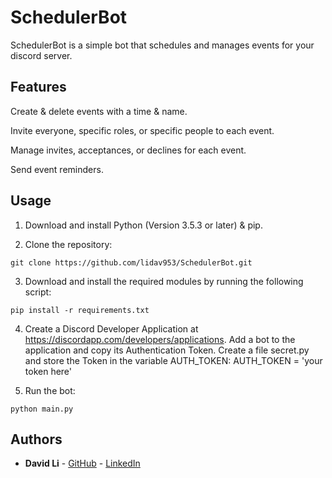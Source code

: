 # SchedulerBot

SchedulerBot is a simple bot that schedules and manages events for your discord server.

## Features

Create & delete events with a time & name.

Invite everyone, specific roles, or specific people to each event.

Manage invites, acceptances, or declines for each event.

Send event reminders.

## Usage

1. Download and install Python (Version 3.5.3 or later) & pip. 

2. Clone the repository:
```
git clone https://github.com/lidav953/SchedulerBot.git
```

3. Download and install the required modules by running the following script:
```
pip install -r requirements.txt
```

4. Create a Discord Developer Application at https://discordapp.com/developers/applications. Add a bot to the application and copy its Authentication Token. Create a file secret.py and store the Token in the variable AUTH_TOKEN: AUTH_TOKEN = 'your token here'

5. Run the bot:
```
python main.py
```

## Authors

* **David Li** - [GitHub](https://github.com/lidav953) - [LinkedIn](https://www.linkedin.com/in/davidli1996/)